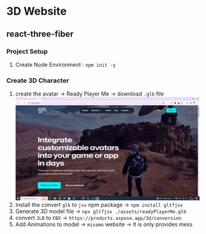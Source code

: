 # 3D Website

## react-three-fiber

### Project Setup

1. Create Node Environment : `npm init -y`

### Create 3D Character

1. create the avatar -> Ready Player Me -> download `.glb` file
   ![Ready Player Me](./notes/01%20Ready%20Player%20Me/01%20Ready%20Player%20Me.png)
2. Install the convert `glb` to `jsx` npm package -> `npm install gltfjsx`
3. Generate 3D model file -> `npx gltfjsx ./assets/readyPlayerMe.glb`
4. convert `JLB` to `FBX` -> `https://products.aspose.app/3d/conversion`
5. Add Animations to model -> `mixamo` website -> It is only provides mess
